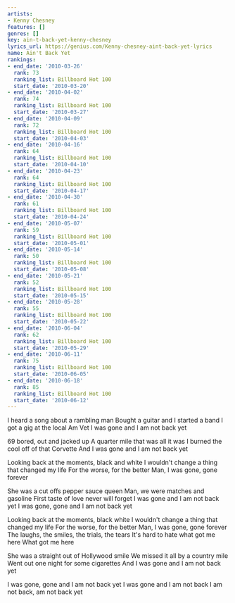 ```yaml
---
artists:
- Kenny Chesney
features: []
genres: []
key: ain-t-back-yet-kenny-chesney
lyrics_url: https://genius.com/Kenny-chesney-aint-back-yet-lyrics
name: Ain't Back Yet
rankings:
- end_date: '2010-03-26'
  rank: 73
  ranking_list: Billboard Hot 100
  start_date: '2010-03-20'
- end_date: '2010-04-02'
  rank: 74
  ranking_list: Billboard Hot 100
  start_date: '2010-03-27'
- end_date: '2010-04-09'
  rank: 72
  ranking_list: Billboard Hot 100
  start_date: '2010-04-03'
- end_date: '2010-04-16'
  rank: 64
  ranking_list: Billboard Hot 100
  start_date: '2010-04-10'
- end_date: '2010-04-23'
  rank: 64
  ranking_list: Billboard Hot 100
  start_date: '2010-04-17'
- end_date: '2010-04-30'
  rank: 61
  ranking_list: Billboard Hot 100
  start_date: '2010-04-24'
- end_date: '2010-05-07'
  rank: 59
  ranking_list: Billboard Hot 100
  start_date: '2010-05-01'
- end_date: '2010-05-14'
  rank: 50
  ranking_list: Billboard Hot 100
  start_date: '2010-05-08'
- end_date: '2010-05-21'
  rank: 52
  ranking_list: Billboard Hot 100
  start_date: '2010-05-15'
- end_date: '2010-05-28'
  rank: 55
  ranking_list: Billboard Hot 100
  start_date: '2010-05-22'
- end_date: '2010-06-04'
  rank: 62
  ranking_list: Billboard Hot 100
  start_date: '2010-05-29'
- end_date: '2010-06-11'
  rank: 75
  ranking_list: Billboard Hot 100
  start_date: '2010-06-05'
- end_date: '2010-06-18'
  rank: 85
  ranking_list: Billboard Hot 100
  start_date: '2010-06-12'
---
```

I heard a song about a rambling man
Bought a guitar and I started a band
I got a gig at the local Am Vet
I was gone and I am not back yet

69 bored, out and jacked up
A quarter mile that was all it was
I burned the cool off of that Corvette
And I was gone and I am not back yet


Looking back at the moments, black and white
I wouldn't change a thing that changed my life
For the worse, for the better
Man, I was gone, gone forever


She was a cut offs pepper sauce queen
Man, we were matches and gasoline
First taste of love never will forget
I was gone and I am not back yet
I was gone, gone and I am not back yet


Looking back at the moments, black white
I wouldn't change a thing that changed my life
For the worse, for the better
Man, I was gone, gone forever
The laughs, the smiles, the trials, the tears
It's hard to hate what got me here
What got me here


She was a straight out of Hollywood smile
We missed it all by a country mile
Went out one night for some cigarettes
And I was gone and I am not back yet


I was gone, gone and I am not back yet
I was gone and I am not back
I am not back, am not back yet
